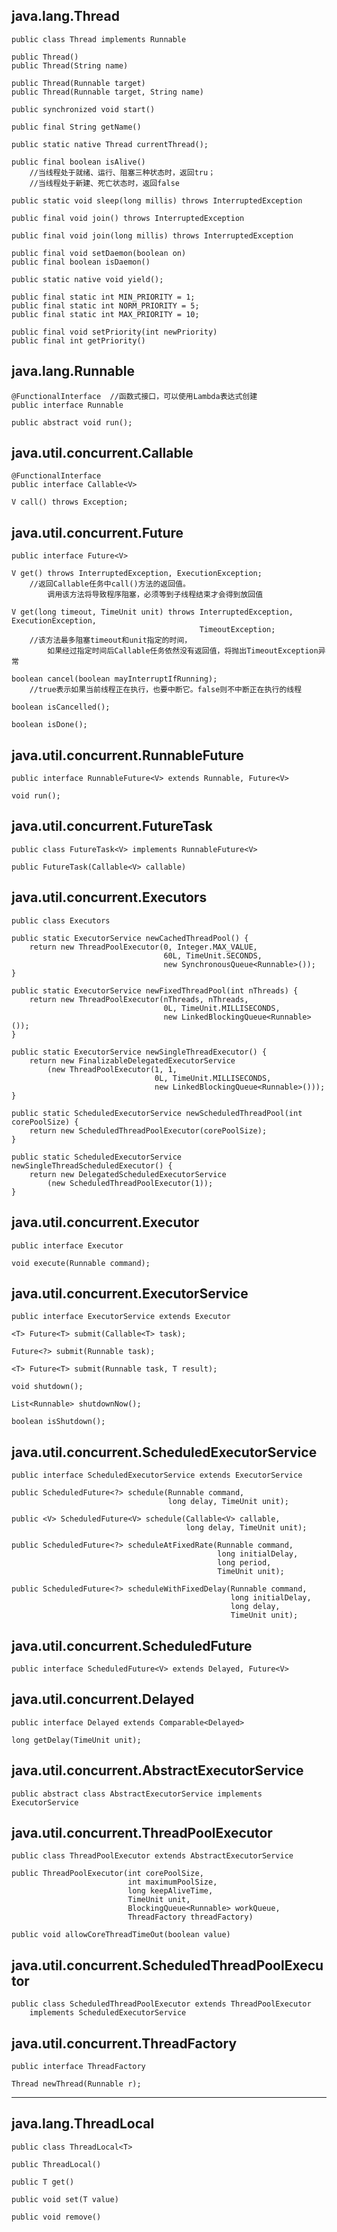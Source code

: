 ## java.lang.Thread ##

	public class Thread implements Runnable

	public Thread()
	public Thread(String name)

	public Thread(Runnable target)
	public Thread(Runnable target, String name)

	public synchronized void start()

	public final String getName()

	public static native Thread currentThread();

	public final boolean isAlive()
		//当线程处于就绪、运行、阻塞三种状态时，返回tru；
		//当线程处于新建、死亡状态时，返回false

	public static void sleep(long millis) throws InterruptedException

	public final void join() throws InterruptedException

	public final void join(long millis) throws InterruptedException

	public final void setDaemon(boolean on)
	public final boolean isDaemon()

	public static native void yield();

	public final static int MIN_PRIORITY = 1;
    public final static int NORM_PRIORITY = 5;
    public final static int MAX_PRIORITY = 10;
	
	public final void setPriority(int newPriority)
	public final int getPriority()


## java.lang.Runnable ##

	@FunctionalInterface  //函数式接口，可以使用Lambda表达式创建
	public interface Runnable

	public abstract void run();

## java.util.concurrent.Callable<V> ##

	@FunctionalInterface
	public interface Callable<V>

	V call() throws Exception;

## java.util.concurrent.Future<V> ##

	public interface Future<V>

	V get() throws InterruptedException, ExecutionException;
		//返回Callable任务中call()方法的返回值。
			调用该方法将导致程序阻塞，必须等到子线程结束才会得到放回值		

	V get(long timeout, TimeUnit unit) throws InterruptedException, ExecutionException,
											  TimeoutException;
		//该方法最多阻塞timeout和unit指定的时间，
			如果经过指定时间后Callable任务依然没有返回值，将抛出TimeoutException异常

	boolean cancel(boolean mayInterruptIfRunning);
		//true表示如果当前线程正在执行，也要中断它。false则不中断正在执行的线程

	boolean isCancelled();

	boolean isDone();

## java.util.concurrent.RunnableFuture<V> ##

	public interface RunnableFuture<V> extends Runnable, Future<V>

	void run();

## java.util.concurrent.FutureTask<V> ##
	
	public class FutureTask<V> implements RunnableFuture<V>

	public FutureTask(Callable<V> callable)

## java.util.concurrent.Executors ##

	public class Executors

	public static ExecutorService newCachedThreadPool() {
        return new ThreadPoolExecutor(0, Integer.MAX_VALUE,
                                      60L, TimeUnit.SECONDS,
                                      new SynchronousQueue<Runnable>());
    }

	public static ExecutorService newFixedThreadPool(int nThreads) {
        return new ThreadPoolExecutor(nThreads, nThreads,
                                      0L, TimeUnit.MILLISECONDS,
                                      new LinkedBlockingQueue<Runnable>());
    }

	public static ExecutorService newSingleThreadExecutor() {
        return new FinalizableDelegatedExecutorService
            (new ThreadPoolExecutor(1, 1,
                                    0L, TimeUnit.MILLISECONDS,
                                    new LinkedBlockingQueue<Runnable>()));
    }

	public static ScheduledExecutorService newScheduledThreadPool(int corePoolSize) {
        return new ScheduledThreadPoolExecutor(corePoolSize);
    }

	public static ScheduledExecutorService newSingleThreadScheduledExecutor() {
        return new DelegatedScheduledExecutorService
            (new ScheduledThreadPoolExecutor(1));
    }


## java.util.concurrent.Executor ##
	
	public interface Executor

	void execute(Runnable command);

## java.util.concurrent.ExecutorService ##

	public interface ExecutorService extends Executor

	<T> Future<T> submit(Callable<T> task);

	Future<?> submit(Runnable task);

	<T> Future<T> submit(Runnable task, T result);

	void shutdown();

	List<Runnable> shutdownNow();

	boolean isShutdown();

## java.util.concurrent.ScheduledExecutorService ##

	public interface ScheduledExecutorService extends ExecutorService

	public ScheduledFuture<?> schedule(Runnable command,
                                       long delay, TimeUnit unit);

	public <V> ScheduledFuture<V> schedule(Callable<V> callable,
                                           long delay, TimeUnit unit);

	public ScheduledFuture<?> scheduleAtFixedRate(Runnable command,
                                                  long initialDelay,
                                                  long period,
                                                  TimeUnit unit);

	public ScheduledFuture<?> scheduleWithFixedDelay(Runnable command,
                                                     long initialDelay,
                                                     long delay,
                                                     TimeUnit unit);

## java.util.concurrent.ScheduledFuture<V> ##

	public interface ScheduledFuture<V> extends Delayed, Future<V>

## java.util.concurrent.Delayed ##

	public interface Delayed extends Comparable<Delayed>

	long getDelay(TimeUnit unit);

## java.util.concurrent.AbstractExecutorService ##

	public abstract class AbstractExecutorService implements ExecutorService

## java.util.concurrent.ThreadPoolExecutor ##

	public class ThreadPoolExecutor extends AbstractExecutorService

	public ThreadPoolExecutor(int corePoolSize,
                              int maximumPoolSize,
                              long keepAliveTime,
                              TimeUnit unit,
                              BlockingQueue<Runnable> workQueue,
                              ThreadFactory threadFactory)

	public void allowCoreThreadTimeOut(boolean value)

## java.util.concurrent.ScheduledThreadPoolExecutor ##

	public class ScheduledThreadPoolExecutor extends ThreadPoolExecutor
        implements ScheduledExecutorService

## java.util.concurrent.ThreadFactory ##

	public interface ThreadFactory

	Thread newThread(Runnable r);


----------------------------------
## java.lang.ThreadLocal<T> ##

	public class ThreadLocal<T> 

	public ThreadLocal()

	public T get()

	public void set(T value)

	public void remove()